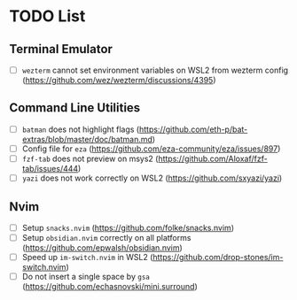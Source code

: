 # TODO List

## Terminal Emulator

- [ ] `wezterm` cannot set environment variables on WSL2 from wezterm config (<https://github.com/wez/wezterm/discussions/4395>)

## Command Line Utilities

- [ ] `batman` does not highlight flags (<https://github.com/eth-p/bat-extras/blob/master/doc/batman.md>)
- [ ] Config file for `eza` (<https://github.com/eza-community/eza/issues/897>)
- [ ] `fzf-tab` does not preview on msys2 (<https://github.com/Aloxaf/fzf-tab/issues/444>)
- [ ] `yazi` does not work correctly on WSL2 (<https://github.com/sxyazi/yazi>)

## Nvim

- [ ] Setup `snacks.nvim` (<https://github.com/folke/snacks.nvim>)
- [ ] Setup `obsidian.nvim` correctly on all platforms (<https://github.com/epwalsh/obsidian.nvim>)
- [ ] Speed up `im-switch.nvim` in WSL2 (<https://github.com/drop-stones/im-switch.nvim>)
- [ ] Do not insert a single space by `gsa` (<https://github.com/echasnovski/mini.surround>)
